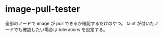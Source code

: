 # image-pull-tester

全部のノードで image が pull できるか確認するだけのやつ。
taint が付いたノードでも確認したい場合は tolerations を設定する。
